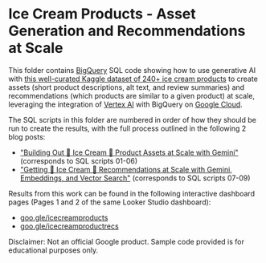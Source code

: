 # Ice Cream Products - Asset Generation and Recommendations at Scale

This folder contains [BigQuery](cloud.google.com/bigquery) SQL code showing how to use generative AI with [this well-curated Kaggle dataset of 240+ ice cream products](https://www.kaggle.com/datasets/tysonpo/ice-cream-dataset/data) to create assets (short product descriptions, alt text, and review summaries) and recommendations (which products are similar to a given product) at scale, leveraging the integration of [Vertex AI](cloud.google.com/vertex-ai) with BigQuery on [Google Cloud](cloud.google.com).

The SQL scripts in this folder are numbered in order of how they should be run to create the results, with the full process outlined in the following 2 blog posts:
- ["Building Out 🍨 Ice Cream 🍦 Product Assets at Scale with Gemini"](https://medium.com/google-cloud/building-out-ice-cream-product-assets-at-scale-with-gemini-8b629246345b) (corresponds to SQL scripts 01-06)
- ["Getting 🍨 Ice Cream 🍦 Recommendations at Scale with Gemini, Embeddings, and Vector Search"](https://medium.com/google-cloud/getting-ice-cream-recommendations-at-scale-with-gemini-embeddings-and-vector-search-cf1f61a3d55b) (corresponds to SQL scripts 07-09)

Results from this work can be found in the following interactive dashboard pages (Pages 1 and 2 of the same Looker Studio dashboard):
- [goo.gle/icecreamproducts](https://lookerstudio.google.com/c/u/0/reporting/f64d610a-4a2d-4fd4-9fbb-ab5e6f9d392f/page/fU1uB)
- [goo.gle/icecreamproductrecs](https://lookerstudio.google.com/c/u/0/reporting/f64d610a-4a2d-4fd4-9fbb-ab5e6f9d392f/page/p_f5tdpmynkd)

Disclaimer: Not an official Google product. Sample code provided is for educational purposes only.
